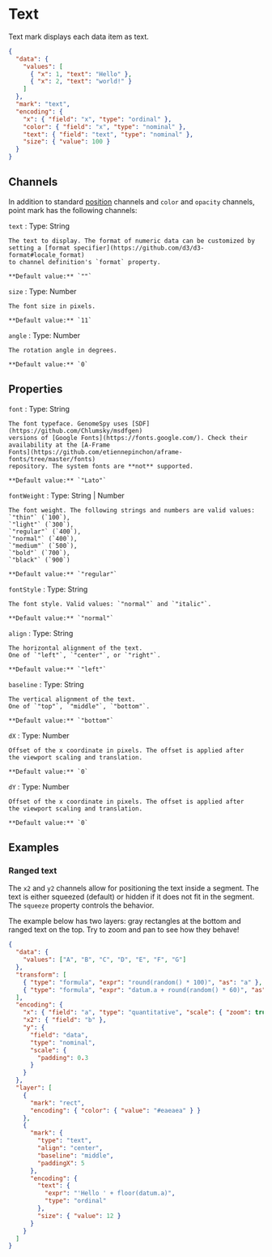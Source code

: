 # Text

Text mark displays each data item as text.

<div><genome-spy-doc-embed height="150">

```json
{
  "data": {
    "values": [
      { "x": 1, "text": "Hello" },
      { "x": 2, "text": "world!" }
    ]
  },
  "mark": "text",
  "encoding": {
    "x": { "field": "x", "type": "ordinal" },
    "color": { "field": "x", "type": "nominal" },
    "text": { "field": "text", "type": "nominal" },
    "size": { "value": 100 }
  }
}
```

</genome-spy-doc-embed></div>

## Channels

In addition to standard [position](./index.md#channels) channels and
`color` and `opacity` channels, point mark has the following
channels:

`text`
: Type: String

    The text to display. The format of numeric data can be customized by
    setting a [format specifier](https://github.com/d3/d3-format#locale_format)
    to channel definition's `format` property.

    **Default value:** `""`

`size`
: Type: Number

    The font size in pixels.

    **Default value:** `11`

`angle`
: Type: Number

    The rotation angle in degrees.

    **Default value:** `0`

## Properties

`font`
: Type: String

    The font typeface. GenomeSpy uses [SDF](https://github.com/Chlumsky/msdfgen)
    versions of [Google Fonts](https://fonts.google.com/). Check their
    availability at the [A-Frame
    Fonts](https://github.com/etiennepinchon/aframe-fonts/tree/master/fonts)
    repository. The system fonts are **not** supported.

    **Default value:** `"Lato"`

`fontWeight`
: Type: String | Number

    The font weight. The following strings and numbers are valid values:
    `"thin"` (`100`),
    `"light"` (`300`),
    `"regular"` (`400`),
    `"normal"` (`400`),
    `"medium"` (`500`),
    `"bold"` (`700`),
    `"black"` (`900`)

    **Default value:** `"regular"`

`fontStyle`
: Type: String

    The font style. Valid values: `"normal"` and `"italic"`.

    **Default value:** `"normal"`

`align`
: Type: String

    The horizontal alignment of the text.
    One of `"left"`, `"center"`, or `"right"`.

    **Default value:** `"left"`

`baseline`
: Type: String

    The vertical alignment of the text.
    One of `"top"`, `"middle"`, `"bottom"`.

    **Default value:** `"bottom"`

`dX`
: Type: Number

    Offset of the x coordinate in pixels. The offset is applied after
    the viewport scaling and translation.

    **Default value:** `0`

`dY`
: Type: Number

    Offset of the x coordinate in pixels. The offset is applied after
    the viewport scaling and translation.

    **Default value:** `0`

## Examples

### Ranged text

The `x2` and `y2` channels allow for positioning the text inside a segment. The
text is either squeezed (default) or hidden if it does not fit in the segment.
The `squeeze` property controls the behavior.

The example below has two layers: gray rectangles at the bottom and ranged
text on the top. Try to zoom and pan to see how they behave!

<div><genome-spy-doc-embed height="250">

```json
{
  "data": {
    "values": ["A", "B", "C", "D", "E", "F", "G"]
  },
  "transform": [
    { "type": "formula", "expr": "round(random() * 100)", "as": "a" },
    { "type": "formula", "expr": "datum.a + round(random() * 60)", "as": "b" }
  ],
  "encoding": {
    "x": { "field": "a", "type": "quantitative", "scale": { "zoom": true } },
    "x2": { "field": "b" },
    "y": {
      "field": "data",
      "type": "nominal",
      "scale": {
        "padding": 0.3
      }
    }
  },
  "layer": [
    {
      "mark": "rect",
      "encoding": { "color": { "value": "#eaeaea" } }
    },
    {
      "mark": {
        "type": "text",
        "align": "center",
        "baseline": "middle",
        "paddingX": 5
      },
      "encoding": {
        "text": {
          "expr": "'Hello ' + floor(datum.a)",
          "type": "ordinal"
        },
        "size": { "value": 12 }
      }
    }
  ]
}
```

</genome-spy-doc-embed></div>
